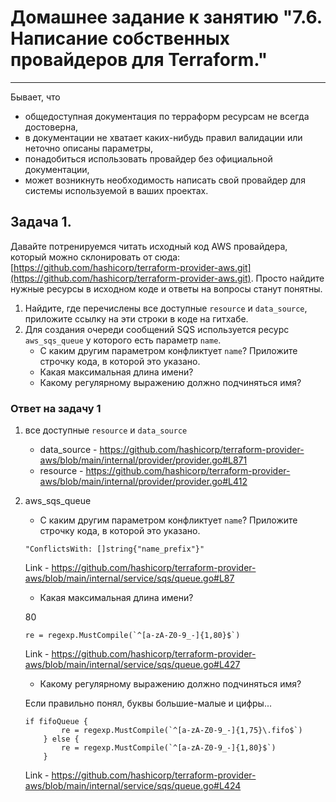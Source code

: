 # Домашнее задание к занятию "7.6. Написание собственных провайдеров для Terraform."

---

Бывает, что 
* общедоступная документация по терраформ ресурсам не всегда достоверна,
* в документации не хватает каких-нибудь правил валидации или неточно описаны параметры,
* понадобиться использовать провайдер без официальной документации,
* может возникнуть необходимость написать свой провайдер для системы используемой в ваших проектах.   

## Задача 1. 
Давайте потренируемся читать исходный код AWS провайдера, который можно склонировать от сюда: 
[https://github.com/hashicorp/terraform-provider-aws.git](https://github.com/hashicorp/terraform-provider-aws.git).
Просто найдите нужные ресурсы в исходном коде и ответы на вопросы станут понятны.  


1. Найдите, где перечислены все доступные `resource` и `data_source`, приложите ссылку на эти строки в коде на 
гитхабе.   
1. Для создания очереди сообщений SQS используется ресурс `aws_sqs_queue` у которого есть параметр `name`. 
    * С каким другим параметром конфликтует `name`? Приложите строчку кода, в которой это указано.
    * Какая максимальная длина имени? 
    * Какому регулярному выражению должно подчиняться имя? 
    
### Ответ на задачу 1
	
1. все доступные `resource` и `data_source`
	* data_source - https://github.com/hashicorp/terraform-provider-aws/blob/main/internal/provider/provider.go#L871
	* resource - https://github.com/hashicorp/terraform-provider-aws/blob/main/internal/provider/provider.go#L412

1. aws_sqs_queue
	* С каким другим параметром конфликтует `name`? Приложите строчку кода, в которой это указано.
	
	``` "ConflictsWith: []string{"name_prefix"}" ``` 

	Link - https://github.com/hashicorp/terraform-provider-aws/blob/main/internal/service/sqs/queue.go#L87
	
    * Какая максимальная длина имени? 
    
	80
	
	``` re = regexp.MustCompile(`^[a-zA-Z0-9_-]{1,80}$`) ``` 
	
	Link - https://github.com/hashicorp/terraform-provider-aws/blob/main/internal/service/sqs/queue.go#L427
	
	* Какому регулярному выражению должно подчиняться имя? 
    
	Если правильно понял, буквы большие-малые и цифры...
	
	```
	if fifoQueue {
			re = regexp.MustCompile(`^[a-zA-Z0-9_-]{1,75}\.fifo$`)
		} else {
			re = regexp.MustCompile(`^[a-zA-Z0-9_-]{1,80}$`)
		}
	```
	
	Link - https://github.com/hashicorp/terraform-provider-aws/blob/main/internal/service/sqs/queue.go#L424